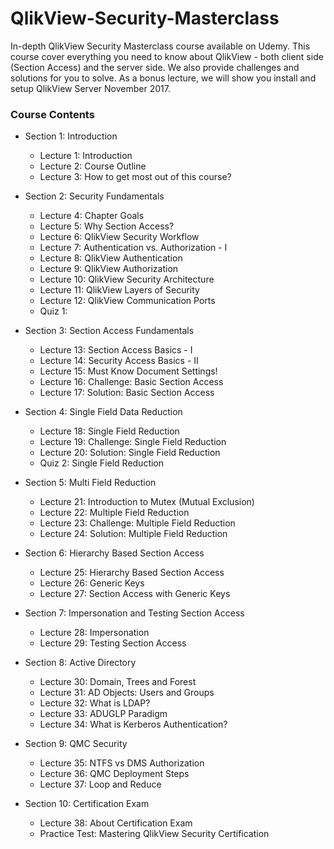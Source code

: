 # QlikView-Security-Masterclass

In-depth QlikView Security Masterclass course available on Udemy. This course cover everything you need to know about QlikView - both client side (Section Access) and the server side. We also provide challenges and solutions for you to solve. As a bonus lecture, we will show you install and setup QlikView Server November 2017.

### Course Contents

* Section 1: Introduction
  * Lecture 1: Introduction
  * Lecture 2: Course Outline
  * Lecture 3: How to get most out of this course?
  
* Section 2: Security Fundamentals
  * Lecture 4: Chapter Goals
  * Lecture 5: Why Section Access?
  * Lecture 6: QlikView Security Workflow
  * Lecture 7: Authentication vs. Authorization - I
  * Lecture 8: QlikView Authentication
  * Lecture 9: QlikView Authorization
  * Lecture 10: QlikView Security Architecture
  * Lecture 11: QlikView Layers of Security
  * Lecture 12: QlikView Communication Ports
  * Quiz 1:


* Section 3: Section Access Fundamentals
  * Lecture 13: Section Access Basics - I
  * Lecture 14: Security Access Basics - II
  * Lecture 15: Must Know Document Settings!
  * Lecture 16: Challenge: Basic Section Access
  * Lecture 17: Solution: Basic Section Access


* Section 4: Single Field Data Reduction
  * Lecture 18: Single Field Reduction
  * Lecture 19: Challenge: Single Field Reduction
  * Lecture 20: Solution: Single Field Reduction
  * Quiz 2: Single Field Reduction


* Section 5: Multi Field Reduction
  * Lecture 21: Introduction to Mutex (Mutual Exclusion)
  * Lecture 22: Multiple Field Reduction
  * Lecture 23: Challenge: Multiple Field Reduction
  * Lecture 24: Solution: Multiple Field Reduction


* Section 6: Hierarchy Based Section Access
  * Lecture 25: Hierarchy Based Section Access
  * Lecture 26: Generic Keys
  * Lecture 27: Section Access with Generic Keys


* Section 7: Impersonation and Testing Section Access
  * Lecture 28: Impersonation
  * Lecture 29: Testing Section Access


* Section 8: Active Directory
  * Lecture 30: Domain, Trees and Forest
  * Lecture 31: AD Objects: Users and Groups
  * Lecture 32: What is LDAP?
  * Lecture 33: ADUGLP Paradigm
  * Lecture 34: What is Kerberos Authentication?


* Section 9: QMC Security
  * Lecture 35: NTFS vs DMS Authorization
  * Lecture 36: QMC Deployment Steps
  * Lecture 37: Loop and Reduce
 
* Section 10: Certification Exam
  * Lecture 38: About Certification Exam
  * Practice Test: Mastering QlikView Security Certification

